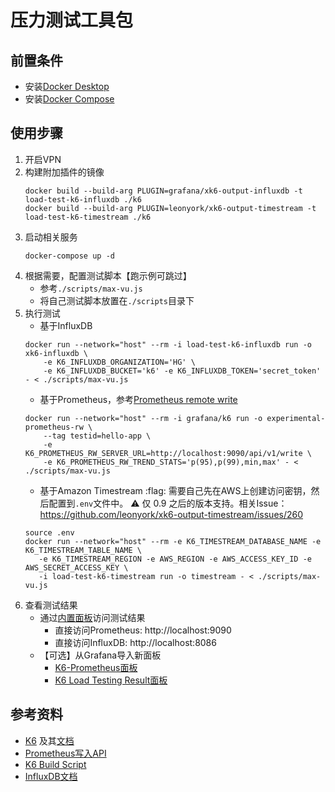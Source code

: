 # 压力测试工具包

## 前置条件

* 安装[Docker Desktop](https://www.docker.com/products/docker-desktop/)
* 安装[Docker Compose](https://docs.docker.com/compose/install/)

## 使用步骤

1. 开启VPN
1. 构建附加插件的镜像
    ```shell
    docker build --build-arg PLUGIN=grafana/xk6-output-influxdb -t load-test-k6-influxdb ./k6
    docker build --build-arg PLUGIN=leonyork/xk6-output-timestream -t load-test-k6-timestream ./k6
    ```
1. 启动相关服务
    ```shell
    docker-compose up -d
    ```
1. 根据需要，配置测试脚本【跑示例可跳过】
    * 参考`./scripts/max-vu.js`
    * 将自己测试脚本放置在`./scripts`目录下
1. 执行测试
   * 基于InfluxDB
    ```shell
    docker run --network="host" --rm -i load-test-k6-influxdb run -o xk6-influxdb \
        -e K6_INFLUXDB_ORGANIZATION='HG' \
        -e K6_INFLUXDB_BUCKET='k6' -e K6_INFLUXDB_TOKEN='secret_token' - < ./scripts/max-vu.js
    ```
   * 基于Prometheus，参考[Prometheus remote write](https://grafana.com/docs/k6/latest/results-output/real-time/prometheus-remote-write/)
    ```shell
    docker run --network="host" --rm -i grafana/k6 run -o experimental-prometheus-rw \
        --tag testid=hello-app \
        -e K6_PROMETHEUS_RW_SERVER_URL=http://localhost:9090/api/v1/write \
        -e K6_PROMETHEUS_RW_TREND_STATS='p(95),p(99),min,max' - < ./scripts/max-vu.js
    ```
   * 基于Amazon Timestream :flag: 需要自己先在AWS上创建访问密钥，然后配置到`.env`文件中。 
     :warning: 仅 0.9 之后的版本支持。相关Issue：https://github.com/leonyork/xk6-output-timestream/issues/260
    ```shell
    source .env
    docker run --network="host" --rm -e K6_TIMESTREAM_DATABASE_NAME -e K6_TIMESTREAM_TABLE_NAME \
       -e K6_TIMESTREAM_REGION -e AWS_REGION -e AWS_ACCESS_KEY_ID -e AWS_SECRET_ACCESS_KEY \
       -i load-test-k6-timestream run -o timestream - < ./scripts/max-vu.js
    ```
1. 查看测试结果
    * 通过[内置面板](http://localhost:3000/d/dba00ead-0f0a-4c1d-a3f6-505d886ab946/k6-built-in-load-testing-results?orgId=1&refresh=5s)访问测试结果
       * 直接访问Prometheus: http://localhost:9090
       * 直接访问InfluxDB: http://localhost:8086
    * 【可选】从Grafana导入新面板
      * [K6-Prometheus面板](https://grafana.com/grafana/dashboards/19665-k6-prometheus/)
      * [K6 Load Testing Result面板](https://grafana.com/grafana/dashboards/2587-k6-load-testing-results/)

## 参考资料

* [K6](https://k6.io/) 及其[文档](https://grafana.com/docs/k6/latest/) 
* [Prometheus写入API](https://prometheus.io/docs/prometheus/latest/storage/#overview)
* [K6 Build Script](https://github.com/grafana/xk6)
* [InfluxDB文档](https://docs.influxdata.com/influxdb/v2/reference/api/influxdb-1x/dbrp/#when-creating-a-bucket)
